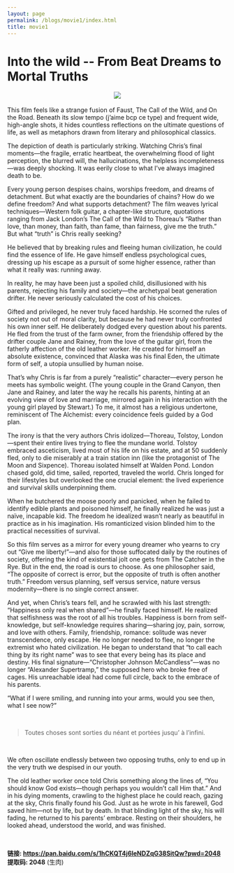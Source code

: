 ```yaml
---
layout: page
permalink: /blogs/movie1/index.html
title: movie1
---
```


# Into the wild -- From Beat Dreams to Mortal Truths

<center>
<img src="https://apollohong.github.io/images/into_the_wild.jpg">
</center>

<br>
This film feels like a strange fusion of Faust, The Call of the Wild, and On the Road. Beneath its slow tempo (j’aime bcp ce type) and frequent wide, high-angle shots, it hides countless reflections on the ultimate questions of life, as well as metaphors drawn from literary and philosophical classics.

The depiction of death is particularly striking. Watching Chris’s final moments—the fragile, erratic heartbeat, the overwhelming flood of light perception, the blurred will, the hallucinations, the helpless incompleteness—was deeply shocking. It was eerily close to what I’ve always imagined death to be.

Every young person despises chains, worships freedom, and dreams of detachment. But what exactly are the boundaries of chains? How do we define freedom? And what supports detachment? The film weaves lyrical techniques—Western folk guitar, a chapter-like structure, quotations ranging from Jack London’s The Call of the Wild to Thoreau’s “Rather than love, than money, than faith, than fame, than fairness, give me the truth.” But what “truth” is Chris really seeking?

He believed that by breaking rules and fleeing human civilization, he could find the essence of life. He gave himself endless psychological cues, dressing up his escape as a pursuit of some higher essence, rather than what it really was: running away.

In reality, he may have been just a spoiled child, disillusioned with his parents, rejecting his family and society—the archetypal beat generation drifter. He never seriously calculated the cost of his choices.

Gifted and privileged, he never truly faced hardship. He scorned the rules of society not out of moral clarity, but because he had never truly confronted his own inner self. He deliberately dodged every question about his parents. He fled from the trust of the farm owner, from the friendship offered by the drifter couple Jane and Rainey, from the love of the guitar girl, from the fatherly affection of the old leather worker. He created for himself an absolute existence, convinced that Alaska was his final Eden, the ultimate form of self, a utopia unsullied by human noise.

That’s why Chris is far from a purely “realistic” character—every person he meets has symbolic weight. (The young couple in the Grand Canyon, then Jane and Rainey, and later the way he recalls his parents, hinting at an evolving view of love and marriage, mirrored again in his interaction with the young girl played by Stewart.) To me, it almost has a religious undertone, reminiscent of The Alchemist: every coincidence feels guided by a God plan.

The irony is that the very authors Chris idolized—Thoreau, Tolstoy, London—spent their entire lives trying to flee the mundane world. Tolstoy embraced asceticism, lived most of his life on his estate, and at 50 suddenly fled, only to die miserably at a train station inn (like the protagonist of The Moon and Sixpence). Thoreau isolated himself at Walden Pond. London chased gold, did time, sailed, reported, traveled the world. Chris longed for their lifestyles but overlooked the one crucial element: the lived experience and survival skills underpinning them.

When he butchered the moose poorly and panicked, when he failed to identify edible plants and poisoned himself, he finally realized he was just a naïve, incapable kid. The freedom he idealized wasn’t nearly as beautiful in practice as in his imagination. His romanticized vision blinded him to the practical necessities of survival.

So this film serves as a mirror for every young dreamer who yearns to cry out “Give me liberty!”—and also for those suffocated daily by the routines of society, offering the kind of existential jolt one gets from The Catcher in the Rye. But in the end, the road is ours to choose. As one philosopher said, “The opposite of correct is error, but the opposite of truth is often another truth.” Freedom versus planning, self versus service, nature versus modernity—there is no single correct answer.

And yet, when Chris’s tears fell, and he scrawled with his last strength: “Happiness only real when shared”—he finally faced himself. He realized that selfishness was the root of all his troubles. Happiness is born from self-knowledge, but self-knowledge requires sharing—sharing joy, pain, sorrow, and love with others. Family, friendship, romance: solitude was never transcendence, only escape. He no longer needed to flee, no longer the extremist who hated civilization. He began to understand that “to call each thing by its right name” was to see that every being has its place and destiny. His final signature—“Christopher Johnson McCandless”—was no longer “Alexander Supertramp,” the supposed hero who broke free of cages. His unreachable ideal had come full circle, back to the embrace of his parents.

“What if I were smiling, and running into your arms, would you see then, what I see now?”

<br>

> Toutes choses sont sorties du néant et portées jusqu’ à l’infini.

<br>

We often oscillate endlessly between two opposing truths, only to end up in the very truth we despised in our youth.

The old leather worker once told Chris something along the lines of, “You should know God exists—though perhaps you wouldn’t call Him that.” And in his dying moments, crawling to the highest place he could reach, gazing at the sky, Chris finally found his God. Just as he wrote in his farewell, God saved him—not by life, but by death. In that blinding light of the sky, his will fading, he returned to his parents’ embrace. Resting on their shoulders, he looked ahead, understood the world, and was finished.

<br>


**链接: https://pan.baidu.com/s/1hCKQT4j6leNDZqG38SitQw?pwd=2048 提取码: 2048** (生肉)